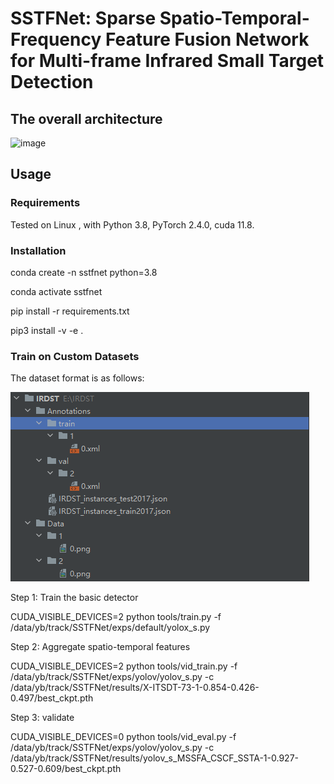 # SSTFNet: Sparse Spatio-Temporal-Frequency Feature Fusion Network for Multi-frame Infrared Small Target Detection
## The overall architecture
![image](https://github.com/YangBo0411/SSTFNet/blob/main/fig1.png)

## Usage
### Requirements
Tested on Linux , with Python 3.8, PyTorch 2.4.0, cuda 11.8.

### Installation

conda create -n sstfnet python=3.8

conda activate sstfnet

pip install -r requirements.txt

pip3 install -v -e .

### Train on Custom Datasets
The dataset format is as follows:

![image](https://github.com/YangBo0411/SSTFNet/blob/main/fig2.png)

Step 1: Train the basic detector

CUDA_VISIBLE_DEVICES=2 python tools/train.py -f /data/yb/track/SSTFNet/exps/default/yolox_s.py

Step 2: Aggregate spatio-temporal features

CUDA_VISIBLE_DEVICES=2 python tools/vid_train.py -f /data/yb/track/SSTFNet/exps/yolov/yolov_s.py -c /data/yb/track/SSTFNet/results/X-ITSDT-73-1-0.854-0.426-0.497/best_ckpt.pth

Step 3: validate

CUDA_VISIBLE_DEVICES=0 python tools/vid_eval.py  -f /data/yb/track/SSTFNet/exps/yolov/yolov_s.py -c /data/yb/track/SSTFNet/results/yolov_s_MSSFA_CSCF_SSTA-1-0.927-0.527-0.609/best_ckpt.pth









